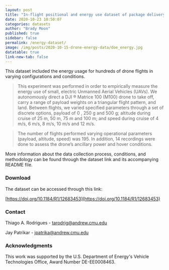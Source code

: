 ```yaml
---
layout: post
title: "In-flight positional and energy use dataset of package delivery quadcopter UAVs"
date: 2020-10-23 10:50:07
categories: datasets
author: "Brady Moon"
published: true
sidebar: false
permalink: /energy-dataset/
image: /img/posts/2020-10-15-drone-energy-data/doe_energy.jpg
datatable: true
link-new-tab: false
---
```


This dataset included the energy usage for hundreds of drone flights in varying configurations and conditions.

>This experiment was performed in order to empirically measure the energy use of small, electric Unmanned Aerial Vehicles (UAVs). We autonomously direct a DJI ® Matrice 100 (M100) drone to take off, carry a range of payload weights on a triangular flight pattern, and land. Between flights, we varied specified parameters through a set of discrete options, payload of 0 , 250 g and 500 g; altitude during cruise of 25 m, 50 m, 75 m and 100 m; and speed during cruise of 4 m/s, 6 m/s, 8 m/s, 10 m/s and 12 m/s.

>The number of flights performed varying operational parameters (payload, altitude, speed) was 195. In addition, 14 recordings were done to assess the drone’s ancillary power and hover conditions.

More information about the data collection process, conditions, and methodology can be found through the dataset link and its accompanying README file.



<!-- ### Publications

The tools and the dataset are provided with a publication ([PDF available on arXiv](https://arxiv.org/abs/1907.06268)). Please use the following citation if you use either the tools or the dataset:

*BibTeX:*

```
@article{keipour:dataset:2019,
author={Azarakhsh Keipour and Mohammadreza Mousaei and Sebastian Scherer},
title={ALFA: A Dataset for UAV Fault and Anomaly Detection},
journal = {The International Journal of Robotics Research},
volume = {},
number = {},
pages = {},
year = {In press},
}
```

*IEEE Style:*

```
A. Keipour, M. Mousaei, and S. Scherer, “ALFA: A dataset for UAV fault and anomaly detection,” The International Journal of Robotics Research, In press.
```

<br/>

Please contact us if you encounter issues or to ask additional questions.  -->
### Download

The dataset can be accessed through this link:

[https://doi.org/10.1184/R1/12683453](https://doi.org/10.1184/R1/12683453)

<!-- <iframe src="https://widgets.figshare.com/articles/12683453/embed?show_title=true" width="568" height="351" allowfullscreen frameborder="0"></iframe> -->


### Contact

Thiago A. Rodrigues - tarodrig@andrew.cmu.edu

Jay Patrikar - jpatrika@andrew.cmu.edu

### Acknowledgments

This work was supported by the U.S. Department of Energy's Vehicle Technologies Office, Award Number DE-EE0008463.
